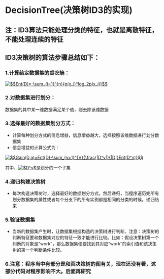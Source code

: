 # DecisionTree(决策树ID3的实现)
## 注：ID3算法只能处理分类的特征，也就是离散特征，不能处理连续的特征
## ID3决策树的算法步骤总结如下：
### 1.计算给定数据集的香农熵：
<a href="https://www.codecogs.com/eqnedit.php?latex=$$Ent(D)=-\sum_{i=1}^{n}{p(x_i)*log_2p(x_i)}$$" target="_blank"><img src="https://latex.codecogs.com/gif.latex?$$Ent(D)=-\sum_{i=1}^{n}{p(x_i)*log_2p(x_i)}$$" title="$$Ent(D)=-\sum_{i=1}^{n}{p(x_i)*log_2p(x_i)}$$" /></a>
### 2.对数据集进行划分：
数据集的其中某一维数据满足某个值，则去除该维数据
### 3.选择最好的数据集划分方式：
* 计算每种划分方式的信息增益，信息增益越大，选择按照该维数据进行划分数据集
* 信息增益的计算公式为：

<a href="https://www.codecogs.com/eqnedit.php?latex=$$Gain(D,a)=Ent(D)-\sum_{v=1}^{V}{\frac{|D^v|}{|D|}Ent(D^v)}$$" target="_blank"><img src="https://latex.codecogs.com/gif.latex?$$Gain(D,a)=Ent(D)-\sum_{v=1}^{V}{\frac{|D^v|}{|D|}Ent(D^v)}$$" title="$$Gain(D,a)=Ent(D)-\sum_{v=1}^{V}{\frac{|D^v|}{|D|}Ent(D^v)}$$" /></a>

其中，<a href="https://www.codecogs.com/eqnedit.php?latex=$D^v$" target="_blank"><img src="https://latex.codecogs.com/gif.latex?$D^v$" title="$D^v$" /></a>是划分的一个子集
### 4.递归构建决策树
* 每次构造决策树时，选择最好的数据划分方式，然后递归，当程序遍历完所有划分数据集的属性或者每个分支下的所有实例都是相同的分类的时候，递归结束
### 5.验证数据集
* 当新的数据集产生时，让数据集根据构造的决策树进行判断。注意：决策树的判断特征要和数据集对应的特征一致才能进行比较。比如：假设决策树第一个判断的对象是“work”，那么数据集便要找到其对应“work”的索引值和该决策树的第一个判断条件比较。

### 6.注意：程序当中有部分是和画决策树的图有关，现在还没有看，这部分代码对程序影响不大。后面再研究
